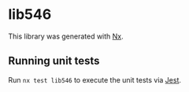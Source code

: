 # lib546

This library was generated with [Nx](https://nx.dev).

## Running unit tests

Run `nx test lib546` to execute the unit tests via [Jest](https://jestjs.io).
